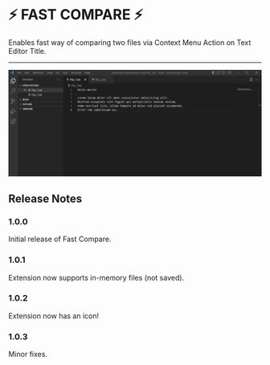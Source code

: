 # ⚡ FAST COMPARE ⚡

Enables fast way of comparing two files via Context Menu Action on Text Editor Title.

*************************************

![Exhibition](src/img/Animation.gif)

## Release Notes

### 1.0.0

Initial release of Fast Compare.

### 1.0.1

Extension now supports in-memory files (not saved).

### 1.0.2

Extension now has an icon!

### 1.0.3

Minor fixes.